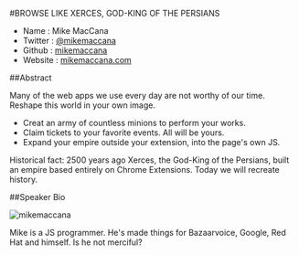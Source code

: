 #BROWSE LIKE XERCES, GOD-KING OF THE PERSIANS

* Name      : Mike MacCana
* Twitter   : [@mikemaccana][]
* Github    : [mikemaccana][]
* Website   : [mikemaccana.com][]

##Abstract

Many of the web apps we use every day are not worthy of our time. Reshape this world in your own image. 

 * Creat an army of countless minions to perform your works.
 * Claim tickets to your favorite events. All will be yours.
 * Expand your empire outside your extension, into the page's own JS.

Historical fact: 2500 years ago Xerces, the God-King of the Persians, built an empire based entirely on Chrome Extensions. Today we will recreate history.

##Speaker Bio

![mikemaccana](https://raw.github.com/cascadiajs/2013.cascadiajs.com/master/images/mikemaccana.jpg)

Mike is a JS programmer. He's made things for Bazaarvoice, Google, Red Hat and himself. Is he not merciful?

[@mikemaccana]:http://twitter.com/mikemaccana
[mikemaccana]:http://github.com/mikemaccana
[mikemaccana.com]:http://mikemaccana.com